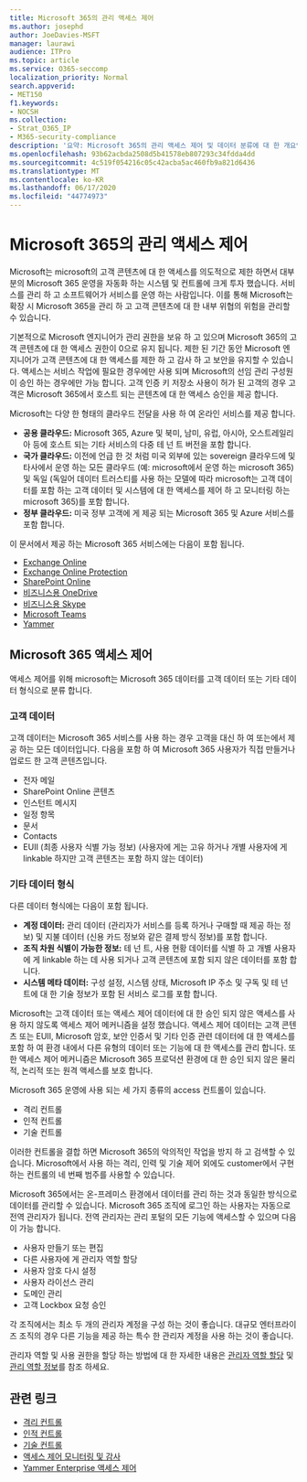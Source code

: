 ```yaml
---
title: Microsoft 365의 관리 액세스 제어
ms.author: josephd
author: JoeDavies-MSFT
manager: laurawi
audience: ITPro
ms.topic: article
ms.service: O365-seccomp
localization_priority: Normal
search.appverid:
- MET150
f1.keywords:
- NOCSH
ms.collection:
- Strat_O365_IP
- M365-security-compliance
description: '요약: Microsoft 365의 관리 액세스 제어 및 데이터 분류에 대 한 개요입니다.'
ms.openlocfilehash: 93b62acbda2508d5b41578eb807293c34fdda4dd
ms.sourcegitcommit: 4c519f054216c05c42acba5ac460fb9a821d6436
ms.translationtype: MT
ms.contentlocale: ko-KR
ms.lasthandoff: 06/17/2020
ms.locfileid: "44774973"
---
```

# <a name="administrative-access-controls-in-microsoft-365"></a>Microsoft 365의 관리 액세스 제어 

Microsoft는 microsoft의 고객 콘텐츠에 대 한 액세스를 의도적으로 제한 하면서 대부분의 Microsoft 365 운영을 자동화 하는 시스템 및 컨트롤에 크게 투자 했습니다. 서비스를 관리 하 고 소프트웨어가 서비스를 운영 하는 사람입니다. 이를 통해 Microsoft는 확장 시 Microsoft 365을 관리 하 고 고객 콘텐츠에 대 한 내부 위협의 위험을 관리할 수 있습니다.

기본적으로 Microsoft 엔지니어가 관리 권한을 보유 하 고 있으며 Microsoft 365의 고객 콘텐츠에 대 한 액세스 권한이 0으로 유지 됩니다. 제한 된 기간 동안 Microsoft 엔지니어가 고객 콘텐츠에 대 한 액세스를 제한 하 고 감사 하 고 보안을 유지할 수 있습니다. 액세스는 서비스 작업에 필요한 경우에만 사용 되며 Microsoft의 선임 관리 구성원이 승인 하는 경우에만 가능 합니다. 고객 인증 키 저장소 사용이 허가 된 고객의 경우 고객은 Microsoft 365에서 호스트 되는 콘텐츠에 대 한 액세스 승인을 제공 합니다.

Microsoft는 다양 한 형태의 클라우드 전달을 사용 하 여 온라인 서비스를 제공 합니다.

- **공용 클라우드:** Microsoft 365, Azure 및 북미, 남미, 유럽, 아시아, 오스트레일리아 등에 호스트 되는 기타 서비스의 다중 테 넌 트 버전을 포함 합니다.
- **국가 클라우드:** 이전에 언급 한 것 처럼 미국 외부에 있는 sovereign 클라우드에 및 타사에서 운영 하는 모든 클라우드 (예: microsoft에서 운영 하는 microsoft 365) 및 독일 (독일어 데이터 트러스티를 사용 하는 모델에 따라 microsoft는 고객 데이터를 포함 하는 고객 데이터 및 시스템에 대 한 액세스를 제어 하 고 모니터링 하는 microsoft 365)를 포함 합니다.
- **정부 클라우드:** 미국 정부 고객에 게 제공 되는 Microsoft 365 및 Azure 서비스를 포함 합니다.

이 문서에서 제공 하는 Microsoft 365 서비스에는 다음이 포함 됩니다.

- [Exchange Online](https://docs.microsoft.com/Exchange/exchange-online)
- [Exchange Online Protection](https://docs.microsoft.com/Office365/SecurityCompliance/eop/exchange-online-protection-overview)
- [SharePoint Online](https://docs.microsoft.com/sharepoint/sharepoint-online)
- [비즈니스용 OneDrive](https://docs.microsoft.com/OneDrive/onedrive)
- [비즈니스용 Skype](https://docs.microsoft.com/SkypeForBusiness/skype-for-business-online)
- [Microsoft Teams](https://docs.microsoft.com/MicrosoftTeams/Teams-overview)
- [Yammer](https://docs.microsoft.com/yammer/yammer-landing-page)

## <a name="microsoft-365-access-controls"></a>Microsoft 365 액세스 제어

액세스 제어를 위해 microsoft는 Microsoft 365 데이터를 고객 데이터 또는 기타 데이터 형식으로 분류 합니다.

### <a name="customer-data"></a>고객 데이터

고객 데이터는 Microsoft 365 서비스를 사용 하는 경우 고객을 대신 하 여 또는에서 제공 하는 모든 데이터입니다. 다음을 포함 하 여 Microsoft 365 사용자가 직접 만들거나 업로드 한 고객 콘텐츠입니다.

- 전자 메일
- SharePoint Online 콘텐츠
- 인스턴트 메시지
- 일정 항목
- 문서
- Contacts
- EUII (최종 사용자 식별 가능 정보) (사용자에 게는 고유 하거나 개별 사용자에 게 linkable 하지만 고객 콘텐츠는 포함 하지 않는 데이터)

### <a name="other-types-of-data"></a>기타 데이터 형식

다른 데이터 형식에는 다음이 포함 됩니다.

- **계정 데이터:** 관리 데이터 (관리자가 서비스를 등록 하거나 구매할 때 제공 하는 정보) 및 지불 데이터 (신용 카드 정보와 같은 결제 방식 정보)를 포함 합니다.
- **조직 차원 식별이 가능한 정보:** 테 넌 트, 사용 현황 데이터를 식별 하 고 개별 사용자에 게 linkable 하는 데 사용 되거나 고객 콘텐츠에 포함 되지 않은 데이터를 포함 합니다.
- **시스템 메타 데이터:** 구성 설정, 시스템 상태, Microsoft IP 주소 및 구독 및 테 넌 트에 대 한 기술 정보가 포함 된 서비스 로그를 포함 합니다.

Microsoft는 고객 데이터 또는 액세스 제어 데이터에 대 한 승인 되지 않은 액세스를 사용 하지 않도록 액세스 제어 메커니즘을 설정 했습니다. 액세스 제어 데이터는 고객 콘텐츠 또는 EUII, Microsoft 암호, 보안 인증서 및 기타 인증 관련 데이터에 대 한 액세스를 포함 하 여 환경 내에서 다른 유형의 데이터 또는 기능에 대 한 액세스를 관리 합니다. 또한 액세스 제어 메커니즘은 Microsoft 365 프로덕션 환경에 대 한 승인 되지 않은 물리적, 논리적 또는 원격 액세스를 보호 합니다.

Microsoft 365 운영에 사용 되는 세 가지 종류의 access 컨트롤이 있습니다.

- 격리 컨트롤
- 인적 컨트롤
- 기술 컨트롤

이러한 컨트롤을 결합 하면 Microsoft 365의 악의적인 작업을 방지 하 고 검색할 수 있습니다. Microsoft에서 사용 하는 격리, 인력 및 기술 제어 외에도 customer에서 구현 하는 컨트롤의 네 번째 범주를 사용할 수 있습니다.

Microsoft 365에서는 온-프레미스 환경에서 데이터를 관리 하는 것과 동일한 방식으로 데이터를 관리할 수 있습니다. Microsoft 365 조직에 로그인 하는 사용자는 자동으로 전역 관리자가 됩니다. 전역 관리자는 관리 포털의 모든 기능에 액세스할 수 있으며 다음이 가능 합니다.

- 사용자 만들기 또는 편집
- 다른 사용자에 게 관리자 역할 할당
- 사용자 암호 다시 설정
- 사용자 라이선스 관리
- 도메인 관리
- 고객 Lockbox 요청 승인

각 조직에서는 최소 두 개의 관리자 계정을 구성 하는 것이 좋습니다. 대규모 엔터프라이즈 조직의 경우 다른 기능을 제공 하는 특수 한 관리자 계정을 사용 하는 것이 좋습니다.

관리자 역할 및 사용 권한을 할당 하는 방법에 대 한 자세한 내용은 [관리자 역할 할당](https://docs.microsoft.com/microsoft-365/admin/add-users/assign-admin-roles) 및 [관리 역할 정보](https://docs.microsoft.com/microsoft-365/admin/add-users/about-admin-roles)를 참조 하세요.

## <a name="related-links"></a>관련 링크

- [격리 컨트롤](office-365-isolation-controls.md)
- [인적 컨트롤](office-365-personnel-controls.md)
- [기술 컨트롤](office-365-technology-controls.md)
- [액세스 제어 모니터링 및 감사](office-365-monitoring-and-auditing-access-controls.md)
- [Yammer Enterprise 액세스 제어](office-365-yammer-enterprise-access-controls.md)